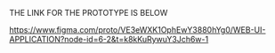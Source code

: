 THE LINK FOR THE PROTOTYPE IS BELOW

https://www.figma.com/proto/VE3eWXK1OphEwY3880hYg0/WEB-UI-APPLICATION?node-id=6-2&t=k8kKuRywuY3Jch6w-1
